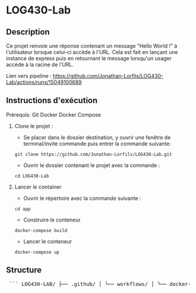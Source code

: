 # LOG430-Lab

## Description 
Ce projet renvoie une réponse contenant un message "Hello World !" à l'utilisateur lorsque celui-ci accède à l'URL. Cela est fait en lançant une instance de express puis en retournant le message lorsqu'un usager accède à la racine de l'URL.

Lien vers pipeline : https://github.com/Jonathan-Lorfils/LOG430-Lab/actions/runs/15049100689

## Instructions d'exécution
Prérequis:
    Git
    Docker
    Docker Compose


1. Clone le projet :
   - Se placer dans le dossier destination, y ouvrir une fenêtre de terminal/invite commande puis entrer la commande suivante:
   ```
   git clone https://github.com/Jonathan-Lorfils/LOG430-Lab.git
   ```

   - Ouvrir le dossier contenant le projet avec la commande :
   
   ```
   cd LOG430-Lab
   ```

2. Lancer le container
   - Ouvrir le répertoire avec la commande suivante :

    ```
    cd app
    ```

    - Construire le conteneur
    
    ```
    docker-compose build
    ```

    - Lancer le conteneur

    ```
    docker-compose up
    ```

## Structure

<pre lang="markdown"> ``` LOG430-LAB/ ├── .github/ │ └── workflows/ │ └── docker-image.yml ├── app/ │ ├── node_modules/ │ ├── src/ │ │ └── index.js │ ├── test/ │ │ └── script.test.js │ ├── .dockerignore │ ├── docker-compose.yml │ ├── Dockerfile │ ├── eslint.config.js │ ├── package-lock.json │ └── package.json ├── .gitignore └── README.md ``` </pre>

